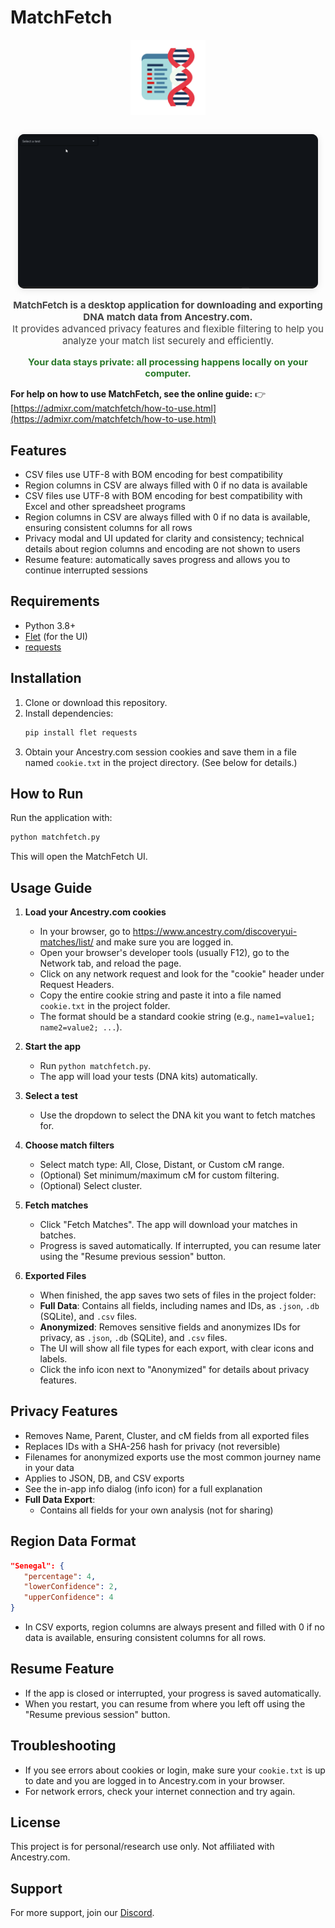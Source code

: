 # MatchFetch

<p align="center">
   <img src="icon.png" alt="MatchFetch icon" width="120" style="margin-bottom:1em;" />
</p>
<p align="center">
   <img src="Animation.gif" alt="MatchFetch demo animation" style="max-width:480px; border-radius:10px; box-shadow:0 2px 12px rgba(0,0,0,0.10); background:#222;" />
</p>

<p align="center" style="font-size:1.08em; color:#444; margin-top:0.5em;">
   <strong>MatchFetch is a desktop application for downloading and exporting DNA match data from Ancestry.com.</strong><br>
    It provides advanced privacy features and flexible filtering to help you analyze your match list securely and efficiently.
</p>

<p align="center" style="color:#2b7a2b; font-size:1.05em; margin-top:0.5em;">
   <strong>Your data stays private: all processing happens locally on your computer.</strong>
</p>

**For help on how to use MatchFetch, see the online guide:**
👉 [https://admixr.com/matchfetch/how-to-use.html](https://admixr.com/matchfetch/how-to-use.html)

## Features

- CSV files use UTF-8 with BOM encoding for best compatibility
- Region columns in CSV are always filled with 0 if no data is available
- CSV files use UTF-8 with BOM encoding for best compatibility with Excel and other spreadsheet programs
- Region columns in CSV are always filled with 0 if no data is available, ensuring consistent columns for all rows
- Privacy modal and UI updated for clarity and consistency; technical details about region columns and encoding are not shown to users
- Resume feature: automatically saves progress and allows you to continue interrupted sessions

## Requirements

- Python 3.8+
- [Flet](https://flet.dev/) (for the UI)
- [requests](https://pypi.org/project/requests/)

## Installation

1. Clone or download this repository.
2. Install dependencies:
   ```sh
   pip install flet requests
   ```
3. Obtain your Ancestry.com session cookies and save them in a file named `cookie.txt` in the project directory. (See below for details.)

## How to Run

Run the application with:

```sh
python matchfetch.py
```

This will open the MatchFetch UI.

## Usage Guide

1. **Load your Ancestry.com cookies**

   - In your browser, go to https://www.ancestry.com/discoveryui-matches/list/ and make sure you are logged in.
   - Open your browser's developer tools (usually F12), go to the Network tab, and reload the page.
   - Click on any network request and look for the "cookie" header under Request Headers.
   - Copy the entire cookie string and paste it into a file named `cookie.txt` in the project folder.
   - The format should be a standard cookie string (e.g., `name1=value1; name2=value2; ...`).

2. **Start the app**

   - Run `python matchfetch.py`.
   - The app will load your tests (DNA kits) automatically.

3. **Select a test**

   - Use the dropdown to select the DNA kit you want to fetch matches for.

4. **Choose match filters**

   - Select match type: All, Close, Distant, or Custom cM range.
   - (Optional) Set minimum/maximum cM for custom filtering.
   - (Optional) Select cluster.

5. **Fetch matches**

   - Click "Fetch Matches". The app will download your matches in batches.
   - Progress is saved automatically. If interrupted, you can resume later using the "Resume previous session" button.

6. **Exported Files**
   - When finished, the app saves two sets of files in the project folder:
   - **Full Data**: Contains all fields, including names and IDs, as `.json`, `.db` (SQLite), and `.csv` files.
   - **Anonymized**: Removes sensitive fields and anonymizes IDs for privacy, as `.json`, `.db` (SQLite), and `.csv` files.
   - The UI will show all file types for each export, with clear icons and labels.
   - Click the info icon next to "Anonymized" for details about privacy features.

## Privacy Features

- Removes Name, Parent, Cluster, and cM fields from all exported files
- Replaces IDs with a SHA-256 hash for privacy (not reversible)
- Filenames for anonymized exports use the most common journey name in your data
- Applies to JSON, DB, and CSV exports
- See the in-app info dialog (info icon) for a full explanation
- **Full Data Export**:
  - Contains all fields for your own analysis (not for sharing)

## Region Data Format

```json
"Senegal": {
   "percentage": 4,
   "lowerConfidence": 2,
   "upperConfidence": 4
}
```

- In CSV exports, region columns are always present and filled with 0 if no data is available, ensuring consistent columns for all rows.

## Resume Feature

- If the app is closed or interrupted, your progress is saved automatically.
- When you restart, you can resume from where you left off using the "Resume previous session" button.

## Troubleshooting

- If you see errors about cookies or login, make sure your `cookie.txt` is up to date and you are logged in to Ancestry.com in your browser.
- For network errors, check your internet connection and try again.

## License

This project is for personal/research use only. Not affiliated with Ancestry.com.

## Support

For more support, join our [Discord](https://discord.com/invite/eGvnrp8TDs).
